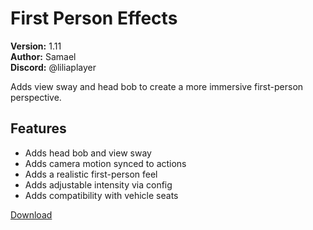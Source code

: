 # First Person Effects

**Version:** 1.11  
**Author:** Samael  
**Discord:** @liliaplayer  

Adds view sway and head bob to create a more immersive first-person perspective.

## Features

- Adds head bob and view sway
- Adds camera motion synced to actions
- Adds a realistic first-person feel
- Adds adjustable intensity via config
- Adds compatibility with vehicle seats

[Download](https://github.com/LiliaFramework/Modules/raw/refs/heads/gh-pages/firstpersoneffects.zip)
